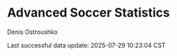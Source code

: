 # Advanced Soccer Statistics
Denis Ostroushko

<!-- gfm -->

Last successful data update: 2025-07-29 10:23:04 CST
